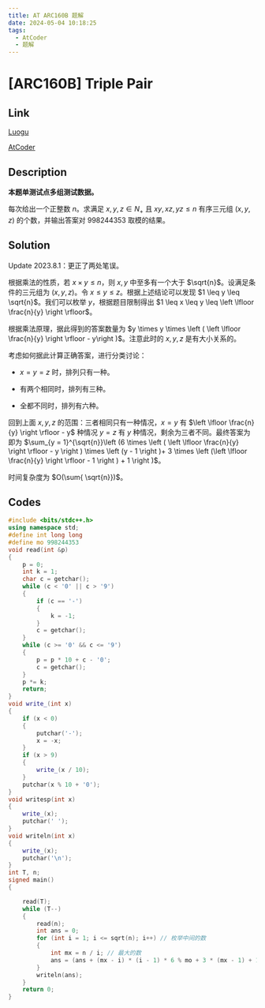 ```yaml
---
title: AT ARC160B 题解
date: 2024-05-04 10:18:25
tags:
  - AtCoder
  - 题解
---
```

<!---->
<!--more-->


# [ARC160B] Triple Pair

## Link

[Luogu](https://www.luogu.com.cn/problem/AT_arc160_b)

[AtCoder](https://atcoder.jp/contests/arc160/tasks/arc160_b)

## Description

**本题单测试点多组测试数据。**

每次给出一个正整数 $n$。求满足 $x,y,z \in N_{+}$ 且 $xy,xz,yz \leq n$ 有序三元组 $(x,y,z)$ 的个数，并输出答案对 $998244353$ 取模的结果。

## Solution

Update 2023.8.1：更正了两处笔误。

根据乘法的性质，若 $x \times y \leq n$，则 $x,y$ 中至多有一个大于 $\sqrt{n}$。设满足条件的三元组为 $\left (x,y,z \right )$。令 $x \leq y \leq z$。根据上述结论可以发现 $1 \leq y \leq \sqrt{n}$。我们可以枚举 $y$，根据题目限制得出 $1 \leq x \leq y \leq  \left \lfloor \frac{n}{y} \right \rfloor$。

根据乘法原理，据此得到的答案数量为 $y \times y \times \left ( \left \lfloor \frac{n}{y} \right \rfloor - y\right )$。注意此时的 $x,y,z$ 是有大小关系的。

考虑如何据此计算正确答案，进行分类讨论：

- $x = y = z$ 时，排列只有一种。

- 有两个相同时，排列有三种。

- 全都不同时，排列有六种。

回到上面 $x,y,z$ 的范围：三者相同只有一种情况，$x = y$ 有 $\left \lfloor \frac{n}{y} \right \rfloor - y$ 种情况 $y = z$ 有 $y$ 种情况，剩余为三者不同。最终答案为即为 $\sum_{y = 1}^{\sqrt{n}}\left (6 \times \left  ( \left \lfloor \frac{n}{y} \right \rfloor - y \right ) \times \left (y - 1 \right )+ 3 \times  \left (\left \lfloor \frac{n}{y} \right \rfloor - 1 \right ) + 1 \right )$。

时间复杂度为 $O(\sum{ \sqrt{n}})$。

## Codes

```cpp
#include <bits/stdc++.h>
using namespace std;
#define int long long
#define mo 998244353
void read(int &p)
{
    p = 0;
    int k = 1;
    char c = getchar();
    while (c < '0' || c > '9')
    {
        if (c == '-')
        {
            k = -1;
        }
        c = getchar();
    }
    while (c >= '0' && c <= '9')
    {
        p = p * 10 + c - '0';
        c = getchar();
    }
    p *= k;
    return;
}
void write_(int x)
{
    if (x < 0)
    {
        putchar('-');
        x = -x;
    }
    if (x > 9)
    {
        write_(x / 10);
    }
    putchar(x % 10 + '0');
}
void writesp(int x)
{
    write_(x);
    putchar(' ');
}
void writeln(int x)
{
    write_(x);
    putchar('\n');
}
int T, n;
signed main()
{

    read(T);
    while (T--)
    {
        read(n);
        int ans = 0;
        for (int i = 1; i <= sqrt(n); i++) // 枚举中间的数
        {
            int mx = n / i; // 最大的数
            ans = (ans + (mx - i) * (i - 1) * 6 % mo + 3 * (mx - 1) + 1) % mo;
        }
        writeln(ans);
    }
    return 0;
}
```
